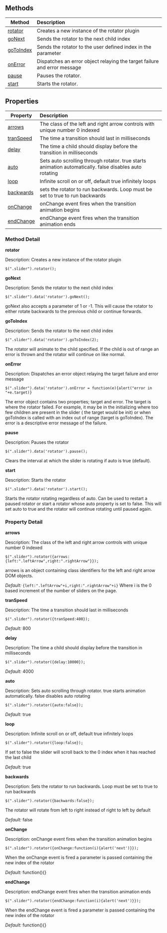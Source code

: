 ## Methods

| Method                  | Description                                                              |
| ----------------------- |:------------------------------------------------------------------------ |
| [rotator](#rotator)     | Creates a new instance of the rotator plugin                             |
| [goNext](#gonext)       | Sends the rotator to the next child index                                |
| [goToIndex](#gotoindex) | Sends the rotator to the user defined index in the parameter             |
| [onError](#onerror)     | Dispatches an error object relaying the target failure and error message |
| [pause](#pause)         | Pauses the rotator.                                                      |
| [start](#start)         | Starts the rotator.                                                      |


## Properties

| Property                | Description   |
| ----------------------- |:------------- |
| [arrows](#arrows)       | The class of the left and right arrow controls with unique number 0 indexed |
| [tranSpeed](#transpeed) | The time a transition should last in milliseconds     |
| [delay](#delay)         | The time a child should display before the transition in milliseconds      |
| [auto](#auto)           | Sets auto scrolling through rotator. true starts animation automatically. false disables auto rotating             |
| [loop](#loop)           | Infinite scroll on or off, default true infinitely loops      |
| [backwards](#backwards) | sets the rotator to run backwards. Loop must be set to true to run backwards      |
| [onChange](#onchange)   | onChange event fires when the transition animation begins      |
| [endChange](#endchange) | endChange event fires when the transition animation ends      |


### Method Detail
**<a id="rotator"></a>rotator**

Description: Creates a new instance of the rotator plugin
````
$(".slider").rotator();
````

**<a id="gonext"></a>goNext**

Description: Sends the rotator to the next child index
````
$(".slider").data('rotator').goNext();
````
goNext also accepts a parameter of 1 or -1. This will cause the rotator to either rotate backwards to the previous child or continue forwards.

**<a id="gotoindex"></a>goToIndex**

Description: Sends the rotator to the next child index
````
$(".slider").data('rotator').goToIndex(2);
````
The rotator will animate to the child specified. If the child is out of range an error is thrown and the rotator will continue on like normal.

**<a id="onerror"></a>onError**

Description: Dispatches an error object relaying the target failure and error message
````
$(".slider").data('rotator').onError = function(e){alert("error in "+e.target)}
````
The error object contains two properties; target and error. The target is where the rotator failed. For example, it may be in the initializing where too few children are present in the slider ( the target would be init) or when goToIndex is called with an index out of range (target is goToIndex). The error is a descriptive error message of the failure.

**<a id="pause"></a>pause**

Description: Pauses the rotator
````
$(".slider").data('rotator').pause();
````
Clears the interval at which the slider is rotating if auto is true (default).

**<a id="start"></a>start**

Description: Starts the rotator
````
$(".slider").data('rotator').start();
````
Starts the rotator rotating regardless of auto. Can be used to restart a paused rotator or start a rotator whose auto property is set to false. This will set auto to true and the rotator will continue rotating until paused again.


### Property Detail
**<a id="arrows"></a>arrows**

Description: The class of the left and right arrow controls with unique number 0 indexed
````
$(".slider").rotator({arrows:{left:".leftArrow",right:".rightArrow"}});
````
arrows is an object containing class identifiers for the left and right arrow DOM objects.

_Default:_ `{left:".leftArrow"+i,right:".rightArrow"+i}`
Where i is the 0 based increment of the number of sliders on the page.

**<a id="transpeed"></a>tranSpeed**

Description: The time a transition should last in milliseconds
````
$(".slider").rotator({tranSpeed:400});
````
_Default:_ 800

**<a id="delay"></a>delay**

Description: The time a child should display before the transition in milliseconds
````
$(".slider").rotator({delay:10000});
````
_Default:_ 4000

**<a id="auto"></a>auto**

Description: Sets auto scrolling through rotator. true starts animation automatically. false disables auto rotating
````
$(".slider").rotator({auto:false});
````
_Default:_ true

**<a id="loop"></a>loop**

Description: Infinite scroll on or off, default true infinitely loops
````
$(".slider").rotator({loop:false});
````
If set to false the slider will scroll back to the 0 index when it has reached the last child

_Default:_ true

**<a id="backwards"></a>backwards**

Description: Sets the rotator to run backwards. Loop must be set to true to run backwards
````
$(".slider").rotator({backwards:false});
````
The rotator will rotate from left to right instead of right to left by default

_Default:_ false

**<a id="onchange"></a>onChange**

Description: onChange event fires when the transition animation begins
````
$(".slider").rotator({onChange:function(i){alert('next')}});
````
When the onChange event is fired a parameter is passed containing the new index of the rotator

_Default:_ function(){}

**<a id="endchange"></a>endChange**

Description: endChange event fires when the transition animation ends
````
$(".slider").rotator({endChange:function(i){alert('next')}});
````
When the endChange event is fired a parameter is passed containing the new index of the rotator

_Default:_ function(){}